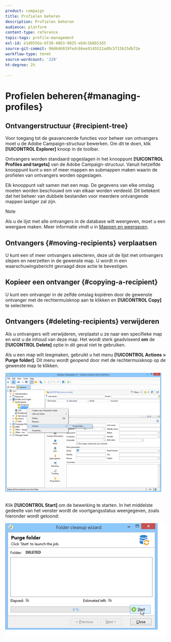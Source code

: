 ```yaml
---
product: campaign
title: Profielen beheren
description: Profielen beheren
audience: platform
content-type: reference
topic-tags: profile-management
exl-id: e1d0556a-6f30-4863-9025-eb9c1b8b53d3
source-git-commit: 98d646919fedc66ee9145522ad0c5f15b25dbf2e
workflow-type: tm+mt
source-wordcount: '229'
ht-degree: 2%

---
```


# Profielen beheren{#managing-profiles}

## Ontvangerstructuur {#recipient-tree}

Voor toegang tot de geavanceerde functies voor beheer van ontvangers moet u de Adobe Campaign-structuur bewerken. Om dit te doen, klik **[!UICONTROL Explorer]** knoop in de toolbar.

Ontvangers worden standaard opgeslagen in het knooppunt **[!UICONTROL Profiles and targets]** van de Adobe Campaign-structuur. Vanuit hetzelfde knooppunt kunt u een of meer mappen en submappen maken waarin de profielen van ontvangers worden opgeslagen.

Elk knooppunt valt samen met een map. De gegevens van elke omslag moeten worden beschouwd om van elkaar worden verdeeld. Dit betekent dat het beheer van dubbele bestanden voor meerdere ontvangende mappen lastiger zal zijn.

>[!NOTE]
>
>Als u de lijst met alle ontvangers in de database wilt weergeven, moet u een weergave maken. Meer informatie vindt u in [Mappen en weergaven](../../platform/using/access-management-folders.md).

## Ontvangers {#moving-recipients} verplaatsen

U kunt een of meer ontvangers selecteren, deze uit de lijst met ontvangers slepen en neerzetten in de gewenste map. U wordt in een waarschuwingsbericht gevraagd deze actie te bevestigen.

## Kopieer een ontvanger {#copying-a-recipient}

U kunt een ontvanger in de zelfde omslag kopiëren door de gewenste ontvanger met de rechtermuisknop aan te klikken en **[!UICONTROL Copy]** te selecteren.

## Ontvangers {#deleting-recipients} verwijderen

Als u ontvangers wilt verwijderen, verplaatst u ze naar een specifieke map en wist u de inhoud van deze map. Het wordt sterk geadviseerd **om** de **[!UICONTROL Delete]** optie in dit geval niet te gebruiken.

Als u een map wilt leegmaken, gebruikt u het menu **[!UICONTROL Actions > Purge folder]**. Dit menu wordt geopend door met de rechtermuisknop op de gewenste map te klikken.

![](assets/s_ncs_user_purge_folder.png)

Klik **[!UICONTROL Start]** om de bewerking te starten. In het middelste gedeelte van het venster wordt de voortgangsstatus weergegeven, zoals hieronder wordt getoond:

![](assets/s_ncs_user_purge_folder_start.png)

